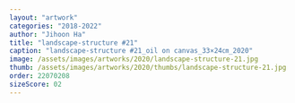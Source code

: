 ```yaml
---
layout: "artwork"
categories: "2018-2022"
author: "Jihoon Ha"
title: "landscape-structure #21"
caption: "landscape-structure #21_oil on canvas_33×24㎝_2020"
image: /assets/images/artworks/2020/landscape-structure-21.jpg
thumb: /assets/images/artworks/2020/thumbs/landscape-structure-21.jpg
order: 22070208
sizeScore: 02
---
```

